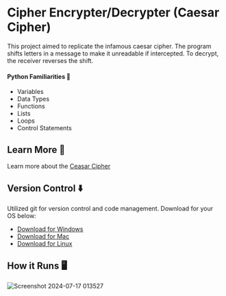 # Cipher Encrypter/Decrypter (Caesar Cipher)

This project aimed to replicate the infamous caesar cipher. The program shifts letters in a message to make it unreadable if intercepted. To decrypt, the receiver reverses the shift. 

<h4>Python Familiarities 🐍</h4>

- Variables
- Data Types
- Functions
- Lists 
- Loops
- Control Statements

## Learn More 🧠

Learn more about the [Ceasar Cipher](https://en.wikipedia.org/wiki/Caesar_cipher) 

## Version Control ⬇️

Utilized git for version control and code management. Download for your OS below:

- [Download for Windows](https://git-scm.com/download/win)
- [Download for Mac](https://git-scm.com/download/mac)
- [Download for Linux](https://git-scm.com/download/linux)

## How it Runs 🖥️

![Screenshot 2024-07-17 013527](https://github.com/user-attachments/assets/31b12514-770b-412b-b71e-a7897d52ad0f)
